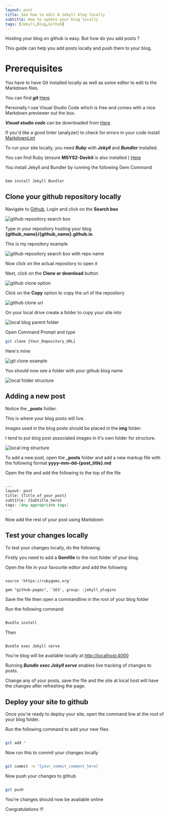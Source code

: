 ```yaml
---
layout: post
title: See how to edit A Jekyll blog locally
subtitle: How to update your blog locally
tags: [Jekyll,Blog,Github]
---
```


Hosting your blog on github is easy. But how do you add posts ?

This guide can help you add posts locally and push them to your blog.

# Prerequisites

You have to have Git installed locally as well as some editor to edit to the Markdown files.

You can find ***git*** [Here](https://git-scm.com/)

Personally I use Visual Studio Code which is free and comes with a nice Markdown previewer out the box.

***Visual studio code*** can be downloaded from [Here](https://code.visualstudio.com/)

If you'd like a good linter (analyzer) to check for errors in your code install [MarkdownLint](https://marketplace.visualstudio.com/items?itemName=DavidAnson.vscode-markdownlint)

To run your site locally, you need ***Ruby*** with ***Jekyll*** and ***Bundler*** installed.

You can find Ruby (ensure **MSYS2-Devkit** is also installed ) [Here](https://rubyinstaller.org/downloads/)

You install Jekyll and Bundler by running the following Gem Command

```bash

Gem install Jekyll Bundler

```

## Clone your github repository locally

Navigate to [Github](http://github.com), Login and click on the **Search box**

![github repository search box](/img/2018-08-10-local-edit/github_searchbox.PNG)

Type in your repository hosting your blog **{github_name}/{github_name}.github.io**.

This is my repository example

![github repository search box with repo name](/img/2018-08-10-local-edit/github_search_with_repo.PNG)

Now click on the actual repository to open it

Next, click on the **Clone or download** button

![github clone option](/img/2018-08-10-local-edit/github_clone_button.PNG)

Click on the **Copy** option to copy the url of the repository

![github clone url](/img/2018-08-10-local-edit/github_clone_option.PNG)

On your local drive create a folder to copy your site into

![local blog parent folder](/img/2018-08-10-local-edit/local_blog_parent_folder.PNG)

Open Command Prompt and type

```bash
git clone {Your_Repository_URL}

```

Here's mine

![git clone example](/img/2018-08-10-local-edit/git_clone_example.PNG)

You should now see a folder with your github blog name

![local folder structure](/img/2018-08-10-local-edit/local_folder_structure.PNG)

## Adding a new post

Notice the **_posts** folder.

This is where your blog posts will live.

Images used in the blog posts should be placed in the **img** folder.

I tend to put blog post associated images in it's own folder for structure.

![local img structure](/img/2018-08-10-local-edit/local_img_structure.PNG)

To add a new post, open the **_posts** folder and add a new markup file with the following format **yyyy-mm-dd-{post_title}.md**

Open the file and add the following to the top of the file

```Markdown

---
layout: post
title: {Title_of_your_post}
subtitle: {Subtitle_here}
tags: [Any appropriate tags]
---

```

Now add the rest of your post using Markdown

## Test your changes locally

To test your changes locally, do the following.

Firstly you need to add a **Gemfile** to the root folder of your blog.

Open the file in your favourite editor and add the following

```Gemfile

source 'https://rubygems.org'

gem "github-pages", '163', group: :jekyll_plugins

```

Save the file then open a commandline in the root of your blog folder

Run the following command

```bash

Bundle install

```

Then

```bash

Bundle exec Jekyll serve

```

You're blog will be available locally at [http://localhost:4000](http://localhost:4000)

Running ***Bundle exec Jekyll serve*** enables live tracking of changes to posts.

Change any of your posts, save the file and the site at local host will have the changes after refreshing the page.

## Deploy your site to github

Once you're ready to deploy your site, open the command line at the root of your blog folder.

Run the following command to add your new files

```bash

git add *

```

Now run this to commit your changes locally

```bash

git commit -m "{your_commit_comment_here}

```

Now push your changes to github

```bash

git push

```

You're changes should now be available online

Congratulations !!!

